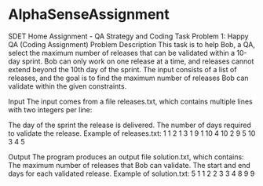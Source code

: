 # AlphaSenseAssignment

SDET Home Assignment - QA Strategy and Coding Task
Problem 1: Happy QA (Coding Assignment)
Problem Description
This task is to help Bob, a QA, select the maximum number of releases that can be validated within a 10-day sprint. Bob can only work on one release at a time, and releases cannot extend beyond the 10th day of the sprint. The input consists of a list of releases, and the goal is to find the maximum number of releases Bob can validate within the given constraints.

Input
The input comes from a file releases.txt, which contains multiple lines with two integers per line:

The day of the sprint the release is delivered.
The number of days required to validate the release.
Example of releases.txt:
1 1
2 1
3 1
9 1
10 4
10 2
9 5
10 3
4 5

Output
The program produces an output file solution.txt, which contains:
The maximum number of releases that Bob can validate.
The start and end days for each validated release.
Example of solution.txt:
5
1 1
2 2
3 3
4 8
9 9

